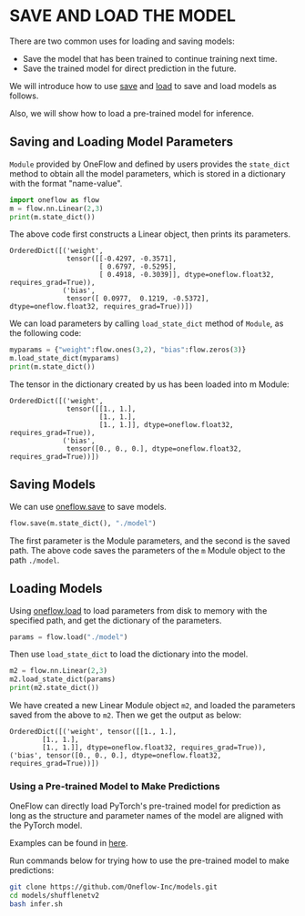 #  SAVE AND LOAD THE MODEL

There are two common uses for loading and saving models:

- Save the model that has been trained to continue training next time.
- Save the trained model for direct prediction in the future.

We will introduce how to use [save](https://oneflow.readthedocs.io/en/master/oneflow.html?highlight=oneflow.save#oneflow.save) and [load](https://oneflow.readthedocs.io/en/master/oneflow.html?highlight=oneflow.load#oneflow.load) to save and load models as follows.

Also, we will show how to load a pre-trained model for inference.

## Saving and Loading Model Parameters
`Module` provided by OneFlow and defined by users provides the `state_dict` method to obtain all the model parameters, which is stored in a dictionary with the format "name-value".

```python
import oneflow as flow
m = flow.nn.Linear(2,3)
print(m.state_dict())
```

The above code first constructs a Linear object, then prints its parameters.

```text
OrderedDict([('weight',
              tensor([[-0.4297, -0.3571],
                      [ 0.6797, -0.5295],
                      [ 0.4918, -0.3039]], dtype=oneflow.float32, requires_grad=True)),
             ('bias',
              tensor([ 0.0977,  0.1219, -0.5372], dtype=oneflow.float32, requires_grad=True))])
```

We can load parameters by calling `load_state_dict` method of `Module`, as the following code:

```python
myparams = {"weight":flow.ones(3,2), "bias":flow.zeros(3)}
m.load_state_dict(myparams)
print(m.state_dict())
```

The tensor in the dictionary created by us has been loaded into m Module:

```text
OrderedDict([('weight',
              tensor([[1., 1.],
                      [1., 1.],
                      [1., 1.]], dtype=oneflow.float32, requires_grad=True)),
             ('bias',
              tensor([0., 0., 0.], dtype=oneflow.float32, requires_grad=True))])
```


## Saving Models
We can use [oneflow.save](https://oneflow.readthedocs.io/en/master/oneflow.html?highlight=oneflow.save#oneflow.save) to save models.

```python
flow.save(m.state_dict(), "./model")
```

The first parameter is the Module parameters, and the second is the saved path. The above code saves the parameters of the `m` Module object to the path `./model`.



## Loading Models

Using [oneflow.load](https://oneflow.readthedocs.io/en/master/oneflow.html?highlight=oneflow.load#oneflow.load) to load parameters from disk  to memory with the specified path, and get the dictionary of the parameters.

```python
params = flow.load("./model")
```

Then use `load_state_dict` to load the dictionary into the model.

```python
m2 = flow.nn.Linear(2,3)
m2.load_state_dict(params)
print(m2.state_dict())
```

We have created a new Linear Module object `m2`, and loaded the parameters saved from the above to `m2`. Then we get the output as below:

```text
OrderedDict([('weight', tensor([[1., 1.],
        [1., 1.],
        [1., 1.]], dtype=oneflow.float32, requires_grad=True)), ('bias', tensor([0., 0., 0.], dtype=oneflow.float32, requires_grad=True))])
```


### Using a Pre-trained Model to Make Predictions

OneFlow can directly load PyTorch's pre-trained model for prediction as long as the structure and parameter names of the model are aligned with the PyTorch model.

Examples can be found in [here](https://github.com/Oneflow-Inc/models/tree/main/shufflenetv2#convert-pretrained-model-from-pytorch-to-oneflow).

Run commands below for trying how to use the pre-trained model to make predictions:

```bash
git clone https://github.com/Oneflow-Inc/models.git
cd models/shufflenetv2
bash infer.sh
```
